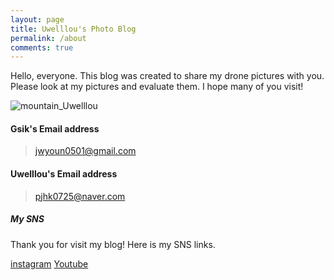 ```yaml
---
layout: page
title: Uwelllou's Photo Blog
permalink: /about
comments: true
---
```


<div class="row justify-content-between">
<div class="col-md-8 pr-5">

<p> Hello, everyone. This blog was created to share my drone pictures with you. Please look at my pictures and evaluate them. I hope many of you visit!</p>

<p class="mb-5"><img class="shadow-lg" src="{{site.baseurl}}/assets/images/mountain1.jpg" alt="mountain_Uwelllou" /></p>
<h4>Gsik's Email address</h4>

> jwyoun0501@gmail.com


<h4>Uwelllou's Email address</h4>

> pjhk0725@naver.com

</div>

<div class="col-md-4">

<div class="sticky-top sticky-top-80">
<h5>My SNS</h5>

<p>Thank you for visit my blog! Here is my SNS links.</p>

<a target="_blank" href="https://www.instagram.com/uwelllou/" class="btn btn-danger">instagram</a> <a target="_blank" href="https://www.youtube.com/channel/UCjBVH6oyMF7lJ8OnlDt5a8A" class="btn btn-warning">Youtube</a>

</div>
</div>
</div>
